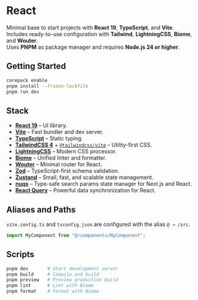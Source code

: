 # React

Minimal base to start projects with **React 19**, **TypeScript**, and **Vite**.  
Includes ready-to-use configuration with **Tailwind**, **LightningCSS**, **Biome**, and **Wouter**.  
Uses **PNPM** as package manager and requires **Node.js 24 or higher**.

## Getting Started

```bash
corepack enable
pnpm install --frozen-lockfile
pnpm run dev
```

## Stack

- **[React 19](https://react.dev/)** – UI library.
- **[Vite](https://vite.dev/)** – Fast bundler and dev server.
- **[TypeScript](https://www.typescriptlang.org/)** – Static typing.
- **[TailwindCSS 4](https://tailwindcss.com/)** + [`@tailwindcss/vite`](https://tailwindcss.com/docs/vite) – Utility-first CSS.
- **[LightningCSS](https://lightningcss.dev/)** – Modern CSS processor.
- **[Biome](https://biomejs.dev/)** – Unified linter and formatter.
- **[Wouter](https://github.com/molefrog/wouter)** – Minimal router for React.
- **[Zod](https://zod.dev/)** – TypeScript-first schema validation.
- **[Zustand](https://zustand-demo.pmnd.rs/)** – Small, fast, and scalable state management.
- **[nuqs](https://nuqs.47ng.com/)** – Type-safe search params state manager for Next.js and React.
- **[React Query](https://tanstack.com/query)** – Powerful data synchronization for React.

## Aliases and Paths

`vite.config.ts` and `tsconfig.json` are configured with the alias `@ → /src`.

```ts
import MyComponent from "@/components/MyComponent";
```

## Scripts

```bash
pnpm dev       # Start development server
pnpm build     # Compile and build
pnpm preview   # Preview production build
pnpm lint      # Lint with Biome
pnpm format    # Format with Biome
```
